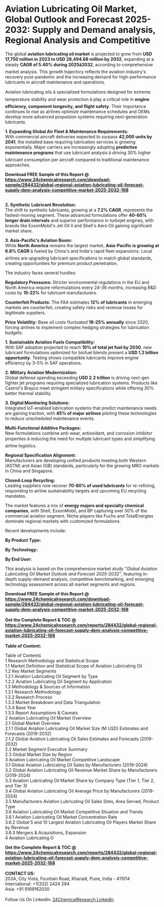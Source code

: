<h1>Aviation Lubricating Oil Market, Global Outlook and Forecast 2025-2032: Supply and Demand analysis, Regional Analysis and Competitive</h1><p>The global <strong>aviation lubricating oil market</strong> is projected to grow from <strong>USD 17,750 million in 2023 to USD 28,494.68 million by 2032</strong>, expanding at a steady <strong>CAGR of 5.40% during 2025â2032</strong>, according to comprehensive market analysis. This growth trajectory reflects the aviation industry's recovery post-pandemic and the increasing demand for high-performance lubricants in aircraft maintenance and operations.</p><p>Aviation lubricating oils â specialized formulations designed for extreme temperature stability and wear protection â play a critical role in <strong>engine efficiency, component longevity, and flight safety</strong>. Their importance continues to rise as airlines optimize maintenance schedules and OEMs develop more advanced propulsion systems requiring next-generation lubricants.</p><p><strong>1. Expanding Global Air Fleet &amp; Maintenance Requirements:</strong><br>
With commercial aircraft deliveries expected to surpass <strong>42,000 units by 2041</strong>, the installed base requiring lubrication services is growing exponentially. Major carriers are increasingly adopting <strong>predictive maintenance programs</strong> that use lubricant analysis â driving 30% higher lubricant consumption per aircraft compared to traditional maintenance approaches.</p><div><b>Download FREE Sample of this Report @ 
            <a href="https://www.24chemicalresearch.com/download-sample/284432/global-regional-aviation-lubricating-oil-forecast-supply-dem-analysis-competitive-market-2025-2032-168">
            https://www.24chemicalresearch.com/download-sample/284432/global-regional-aviation-lubricating-oil-forecast-supply-dem-analysis-competitive-market-2025-2032-168</a></b></div><br><p><strong>2. Synthetic Lubricant Revolution:</strong><br>
The shift to synthetic lubricants, growing at a <strong>7.2% CAGR</strong>, represents the fastest-moving segment. These advanced formulations offer <strong>40-60% longer drain intervals</strong> and superior performance in turbojet engines, with brands like ExxonMobil's Jet Oil II and Shell's Aero Oil gaining significant market share.</p><p><strong>3. Asia-Pacific's Aviation Boom:</strong><br>
While <strong>North America</strong> remains the largest market, <strong>Asia-Pacific is growing at 6.8% CAGR</strong> â fueled by China's and India's rapid fleet expansions. Local airlines are upgrading lubricant specifications to match global standards, creating opportunities for premium product penetration.</p><p>The industry faces several hurdles:</p><p><strong>Regulatory Pressures:</strong> Stricter environmental regulations in the EU and North America require reformulations every 24-36 months, increasing R&amp;D costs by <strong>15-22%</strong> for lubricant manufacturers.</p><p><strong>Counterfeit Products:</strong> The FAA estimates <strong>12% of lubricants</strong> in emerging markets are counterfeit, creating safety risks and revenue losses for legitimate suppliers.</p><p><strong>Price Volatility:</strong> Base oil costs fluctuated <strong>18-25% annually</strong> since 2020, forcing airlines to implement complex hedging strategies for lubrication budgets.</p><p><strong>1. Sustainable Aviation Fuels Compatibility:</strong><br>
With SAF adoption projected to reach <strong>10% of total jet fuel by 2030</strong>, new lubricant formulations optimized for biofuel blends present a <strong>USD 1.2 billion opportunity</strong>. Testing shows compatible lubricants improve engine efficiency by 3-5% in SAF operations.</p><p><strong>2. Military Aviation Modernization:</strong><br>
Global defense spending exceeding <strong>USD 2.2 trillion</strong> is driving next-gen fighter jet programs requiring specialized lubrication systems. Products like Castrol's Brayco meet stringent military specifications while offering 30% better thermal stability.</p><p><strong>3. Digital Monitoring Solutions:</strong><br>
Integrated IoT-enabled lubrication systems that predict maintenance needs are gaining traction, with <strong>45% of major airlines</strong> piloting these technologies to reduce unscheduled maintenance events.</p><p><strong>Multi-Functional Additive Packages:</strong><br>
	New formulations combine anti-wear, antioxidant, and corrosion inhibitor properties â reducing the need for multiple lubricant types and simplifying airline logistics.</p><p><strong>Regional Specification Alignment:</strong><br>
	Manufacturers are developing unified products meeting both Western (ASTM) and Asian (GB) standards, particularly for the growing MRO markets in China and Singapore.</p><p><strong>Closed-Loop Recycling:</strong><br>
	Leading suppliers now recover <strong>70-80% of used lubricants</strong> for re-refining, responding to airline sustainability targets and upcoming EU recycling mandates.</p><p>The market features a mix of <strong>energy majors and specialty chemical companies</strong>, with Shell, ExxonMobil, and BP capturing over 50% of the commercial aviation segment. Niche players like Fuchs and TotalEnergies dominate regional markets with customized formulations.</p><p>Recent developments include:</p><p><strong>By Product Type:</strong></p><p><strong>By Technology:</strong></p><p><strong>By End User:</strong></p><p>This analysis is based on the comprehensive market study <em>"Global Aviation Lubricating Oil Market Outlook and Forecast 2025-2032"</em>, featuring in-depth supply-demand analysis, competitive benchmarking, and emerging technology assessment across all market segments and regions.</p><div><b>Download FREE Sample of this Report @ 
            <a href="https://www.24chemicalresearch.com/download-sample/284432/global-regional-aviation-lubricating-oil-forecast-supply-dem-analysis-competitive-market-2025-2032-168">
            https://www.24chemicalresearch.com/download-sample/284432/global-regional-aviation-lubricating-oil-forecast-supply-dem-analysis-competitive-market-2025-2032-168</a></b></div><br><div><b>Get the Complete Report & TOC @ 
            <a href="https://www.24chemicalresearch.com/reports/284432/global-regional-aviation-lubricating-oil-forecast-supply-dem-analysis-competitive-market-2025-2032-168">
            https://www.24chemicalresearch.com/reports/284432/global-regional-aviation-lubricating-oil-forecast-supply-dem-analysis-competitive-market-2025-2032-168</a></b></div><br>
            <b>Table of Content:</b><p>Table of Contents<br />
1 Research Methodology and Statistical Scope<br />
1.1 Market Definition and Statistical Scope of Aviation Lubricating Oil<br />
1.2 Key Market Segments<br />
1.2.1 Aviation Lubricating Oil Segment by Type<br />
1.2.2 Aviation Lubricating Oil Segment by Application<br />
1.3 Methodology & Sources of Information<br />
1.3.1 Research Methodology<br />
1.3.2 Research Process<br />
1.3.3 Market Breakdown and Data Triangulation<br />
1.3.4 Base Year<br />
1.3.5 Report Assumptions & Caveats<br />
2 Aviation Lubricating Oil Market Overview<br />
2.1 Global Market Overview<br />
2.1.1 Global Aviation Lubricating Oil Market Size (M USD) Estimates and Forecasts (2019-2032)<br />
2.1.2 Global Aviation Lubricating Oil Sales Estimates and Forecasts (2019-2032)<br />
2.2 Market Segment Executive Summary<br />
2.3 Global Market Size by Region<br />
3 Aviation Lubricating Oil Market Competitive Landscape<br />
3.1 Global Aviation Lubricating Oil Sales by Manufacturers (2019-2024)<br />
3.2 Global Aviation Lubricating Oil Revenue Market Share by Manufacturers (2019-2024)<br />
3.3 Aviation Lubricating Oil Market Share by Company Type (Tier 1, Tier 2, and Tier 3)<br />
3.4 Global Aviation Lubricating Oil Average Price by Manufacturers (2019-2024)<br />
3.5 Manufacturers Aviation Lubricating Oil Sales Sites, Area Served, Product Type<br />
3.6 Aviation Lubricating Oil Market Competitive Situation and Trends<br />
3.6.1 Aviation Lubricating Oil Market Concentration Rate<br />
3.6.2 Global 5 and 10 Largest Aviation Lubricating Oil Players Market Share by Revenue<br />
3.6.3 Mergers & Acquisitions, Expansion<br />
4 Aviation Lubricating O</p><div><b>Get the Complete Report & TOC @ 
            <a href="https://www.24chemicalresearch.com/reports/284432/global-regional-aviation-lubricating-oil-forecast-supply-dem-analysis-competitive-market-2025-2032-168">
            https://www.24chemicalresearch.com/reports/284432/global-regional-aviation-lubricating-oil-forecast-supply-dem-analysis-competitive-market-2025-2032-168</a></b></div><br><b>CONTACT US:</b><br>
            203A, City Vista, Fountain Road, Kharadi, Pune, India - 411014<br>
            International: +1(332) 2424 294<br>
            Asia: +91 9169162030 <br><br>
            Follow Us On LinkedIn: <a href="https://www.linkedin.com/company/24chemicalresearch/">24ChemicalResearch LinkedIn</a>